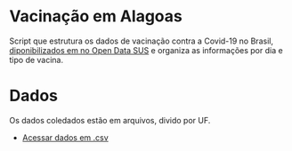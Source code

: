 # Vacinação em Alagoas
Script que estrutura os dados de vacinação contra a Covid-19 no Brasil, [diponibilizados em no Open Data SUS](https://opendatasus.saude.gov.br/dataset/covid-19-vacinacao) e organiza as informações por dia e tipo de vacina.
# Dados
Os dados coledados estão em arquivos, divido por UF.
  * [Acessar dados em .csv](https://opendatasus.saude.gov.br/dataset/covid-19-vacinacao/resource/ef3bd0b8-b605-474b-9ae5-c97390c197a8)
